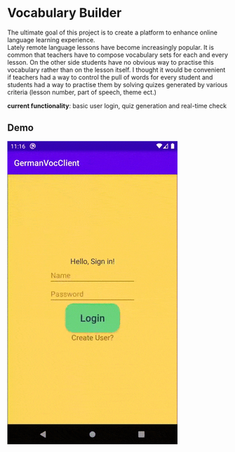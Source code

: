# Vocabulary Builder
The ultimate goal of this project is to create a platform to enhance online language learning experience.  
Lately remote language lessons have become increasingly popular. It is common that teachers have to compose vocabulary sets for each and every lesson. On the other side students have no obvious way to practise this vocabulary rather than on the lesson itself.
I thought it would be convenient if teachers had a way to control the pull of words for every student and students had a way to practise them by solving quizes generated by various criteria (lesson number, part of speech, theme ect.)

__current functionality__: basic user login, quiz generation and real-time check

## Demo
![Demo Gif](https://github.com/IDSviatoslav/vocabulary-builder/blob/master/demo/demo.gif)
